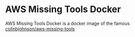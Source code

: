 # AWS Missing Tools Docker
AWS Missing Tools Docker is a docker image of the famous [colinbjohnson/aws-missing-tools](https://github.com/colinbjohnson/aws-missing-tools)

